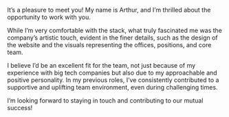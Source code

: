 
It’s a pleasure to meet you! My name is Arthur, and I’m thrilled about the opportunity to work with you.

While I’m very comfortable with the stack, what truly fascinated me was the company’s artistic touch, evident in the finer details, such as the design of the website and the visuals representing the offices, positions, and core team.

I believe I’d be an excellent fit for the team, not just because of my experience with big tech companies but also due to my approachable and positive personality. In my previous roles, I’ve consistently contributed to a supportive and uplifting team environment, even during challenging times.

I’m looking forward to staying in touch and contributing to our mutual success!
